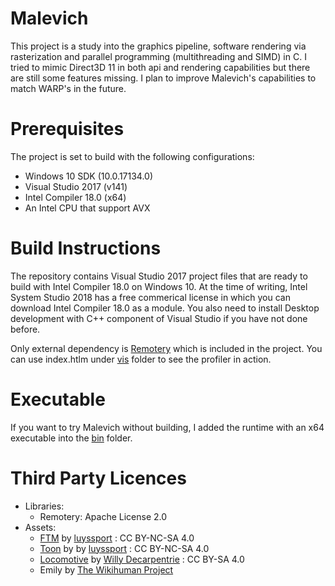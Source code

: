 <!--![alt text](screenshot.png "Screenshot")-->

# Malevich

This project is a study into the graphics pipeline, software rendering via rasterization and parallel programming (multithreading and SIMD) in C. I tried to mimic Direct3D 11 in both api and rendering capabilities but there are still some features missing. I plan to improve Malevich's capabilities to match WARP's in the future.

# Prerequisites

The project is set to build with the following configurations:
* Windows 10 SDK (10.0.17134.0)
* Visual Studio 2017 (v141)
* Intel Compiler 18.0 (x64)
* An Intel CPU that support AVX

# Build Instructions

The repository contains Visual Studio 2017 project files that are ready to build with Intel Compiler 18.0 on Windows 10. At the time of writing, Intel System Studio 2018 has a free commerical license in which you can download Intel Compiler 18.0 as a module. You also need to install Desktop development with C++ component of Visual Studio if you have not done before.

Only external dependency is [Remotery](https://github.com/Celtoys/Remotery) which is included in the project. You can use index.htlm under [vis](https://github.com/OzgurCerlet/Malevich/tree/master/source/external/Remotery/vis) folder to see the profiler in action.

# Executable

If you want to try Malevich without building, I added the runtime with an x64 executable into the [bin](https://github.com/OzgurCerlet/Malevich/tree/master/bin) folder.

# Third Party Licences
* Libraries:
  * Remotery: Apache License 2.0
 * Assets:
    * [FTM](https://sketchfab.com/models/0970f30574d047b1976ba0aa6f2ef855) by [luyssport](https://sketchfab.com/luyssport) : CC BY-NC-SA 4.0
    * [Toon](https://sketchfab.com/models/3a33d33a6813410882f63d18c8189755) by  by [luyssport](https://sketchfab.com/luyssport) : CC BY-NC-SA 4.0
    * [Locomotive](https://sketchfab.com/models/65b96c939dad45fd8b01798284ae670b) by [Willy Decarpentrie](https://sketchfab.com/skudgee) : CC BY-SA 4.0
    * Emily by [The Wikihuman Project](http://gl.ict.usc.edu/Research/DigitalEmily2/)

